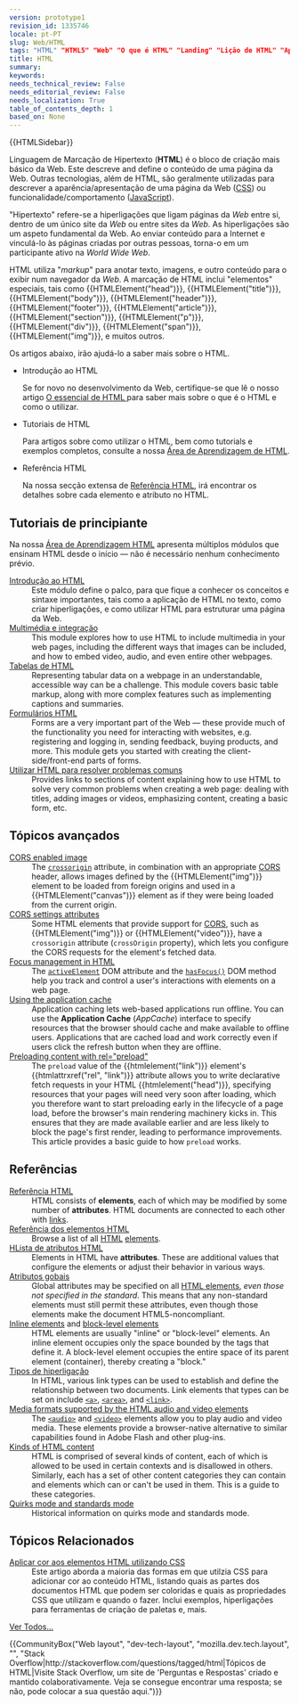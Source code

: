```yaml
---
version: prototype1
revision_id: 1335746
locale: pt-PT
slug: Web/HTML
tags: "HTML" "HTML5" "Web" "O que é HTML" "Landing" "Lição de HTML" "Aprender" "Hipertexto" "Referencia" "Programação HTML" "Tutoriais de HTML" "l10n:priority"
title: HTML
summary: 
keywords: 
needs_technical_review: False
needs_editorial_review: False
needs_localization: True
table_of_contents_depth: 1
based_on: None
---
```

<div>{{HTMLSidebar}}</div>

<p class="summary"><span class="seoSummary">Linguagem de Marcação de Hipertexto (<strong>HTML</strong>) é o bloco de criação mais básico da Web. Este descreve and define o conteúdo de uma página da Web. Outras tecnologias, além de HTML, são geralmente utilizadas para descrever a aparência/apresentação de uma página da Web </span> <span class="seoSummary">(<a href="/pt-PT/docs/Web/CSS">CSS</a>)</span> <span class="seoSummary"> ou funcionalidade/comportamento </span> <span class="seoSummary">(<a href="/pt-PT/docs/Web/JavaScript">JavaScript</a>)</span>.</p>

<p>"Hipertexto" refere-se a hiperligações que ligam páginas da <em>Web </em>entre si, dentro de um único site da <em>Web</em> ou entre sites da <em>Web</em>. As hiperligações são um aspeto fundamental da Web. Ao enviar conteúdo para a Internet e vinculá-lo às páginas criadas por outras pessoas, torna-o em um participante ativo na <em>World Wide Web</em>.</p>

<p>HTML utiliza "<em>markup</em>" para anotar texto, imagens, e outro conteúdo para o exibir num navegador da <em>Web</em>. A marcação de HTML inclui "elementos" especiais, tais como {{HTMLElement("head")}}, {{HTMLElement("title")}}, {{HTMLElement("body")}}, {{HTMLElement("header")}}, {{HTMLElement("footer")}}, {{HTMLElement("article")}}, {{HTMLElement("section")}}, {{HTMLElement("p")}}, {{HTMLElement("div")}}, {{HTMLElement("span")}}, {{HTMLElement("img")}}, e muitos outros.</p>

<p>Os artigos abaixo, irão ajudá-lo a saber mais sobre o HTML.</p>

<section class="cleared" id="sect1">
<ul class="card-grid">
 <li><span>Introdução ao HTML</span>

  <p>Se for novo no desenvolvimento da Web, certifique-se que lê o nosso artigo <a href="/pt-PT/docs/Learn/Comecar_com_a_Web/HTML_basicos">O essencial de HTML </a>para saber mais sobre o que é o HTML e como o utilizar.</p>
 </li>
 <li><span>Tutoriais de HTML</span>
  <p>Para artigos sobre como utilizar o HTML, bem como tutorials e exemplos completos, consulte a nossa <a href="/pt-PT/docs/Learn/HTML">Área de Aprendizagem de HTML</a>.</p>
 </li>
 <li><span>Referência HTML</span>
  <p>Na nossa secção extensa de <a href="/pt-PT/docs/Web/HTML/Referencia">Referência HTML</a>, irá encontrar os detalhes sobre cada elemento e atributo no HTML.</p>
 </li>
</ul>

<div class="row topicpage-table">
<div class="section">
<h2 class="Tools" id="Tools" name="Tools">Tutoriais de principiante</h2>

<p>Na nossa <a href="/pt-PT/docs/Learn/HTML">Área de Aprendizagem HTML</a> apresenta múltiplos módulos que ensinam HTML desde o início — não é necessário nenhum conhecimento prévio.</p>

<dl>
 <dt><a href="/pt-PT/docs/Learn/HTML/Introducao_ao_HTML">Introdução ao HTML</a></dt>
 <dd>Este módulo define o palco, para que fique a conhecer os conceitos e sintaxe importantes, tais como a aplicação de HTML no texto, como criar hiperligações, e como utilizar HTML para estruturar uma página da Web.</dd>
 <dt><a href="/pt-PT/docs/Learn/HTML/Multimedia_e_integracao">Multimédia e integração</a></dt>
 <dd>This module explores how to use HTML to include multimedia in your web pages, including the different ways that images can be included, and how to embed video, audio, and even entire other webpages.</dd>
 <dt><a href="/pt-PT/docs/Learn/HTML/Tables">Tabelas de HTML</a></dt>
 <dd>Representing tabular data on a webpage in an understandable, accessible way can be a challenge. This module covers basic table markup, along with more complex features such as implementing captions and summaries.</dd>
 <dt><a href="/pt-PT/docs/Learn/HTML/Formularios">Formulários HTML</a></dt>
 <dd>Forms are a very important part of the Web — these provide much of the functionality you need for interacting with websites, e.g. registering and logging in, sending feedback, buying products, and more. This module gets you started with creating the client-side/front-end parts of forms.</dd>
 <dt><a href="/pt-PT/docs/Learn/HTML/Como">Utilizar HTML para resolver problemas comuns</a></dt>
 <dd>Provides links to sections of content explaining how to use HTML to solve very common problems when creating a web page: dealing with titles, adding images or videos, emphasizing content, creating a basic form, etc.</dd>
</dl>

<h2 id="Tópicos_avançados">Tópicos avançados</h2>

<dl>
 <dt class="landingPageList"><a href="/en-US/docs/Web/HTML/CORS_enabled_image">CORS enabled image</a></dt>
 <dd class="landingPageList">The <code><a href="/en-US/docs/Web/HTML/Element/img#attr-crossorigin">crossorigin</a></code> attribute, in combination with an appropriate <a class="glossaryLink" href="/en-US/docs/Glossary/CORS">CORS</a> header, allows images defined by the {{HTMLElement("img")}} element to be loaded from foreign origins and used in a {{HTMLElement("canvas")}} element as if they were being loaded from the current origin.</dd>
 <dt class="landingPageList"><a href="/en-US/docs/Web/HTML/CORS_settings_attributes">CORS settings attributes</a></dt>
 <dd class="landingPageList">Some HTML elements that provide support for <a href="/en-US/docs/HTTP/Access_control_CORS">CORS</a>, such as {{HTMLElement("img")}} or {{HTMLElement("video")}}, have a <code>crossorigin</code> attribute (<code>crossOrigin</code> property), which lets you configure the CORS requests for the element's fetched data.</dd>
 <dt class="landingPageList"><a href="/en-US/docs/Web/HTML/Focus_management_in_HTML">Focus management in HTML</a></dt>
 <dd class="landingPageList">The <code><a href="/en-US/docs/Web/API/Document/activeElement">activeElement</a></code> DOM attribute and the <code><a href="/en-US/docs/Web/API/Document/hasFocus">hasFocus()</a></code> DOM method help you track and control a user's interactions with elements on a web page.</dd>
 <dt class="landingPageList"><a href="/en-US/docs/Web/HTML/Using_the_application_cache">Using the application cache</a></dt>
 <dd class="landingPageList">Application caching lets web-based applications run offline. You can use the <strong>Application Cache</strong> (<em>AppCache</em>) interface to specify resources that the browser should cache and make available to offline users. Applications that are cached load and work correctly even if users click the refresh button when they are offline.</dd>
 <dt class="landingPageList"><a href="https://developer.mozilla.org/en-US/docs/Web/HTML/Preloading_content">Preloading content with rel="preload"</a></dt>
 <dd class="landingPageList">The <code>preload</code> value of the {{htmlelement("link")}} element's {{htmlattrxref("rel", "link")}} attribute allows you to write declarative fetch requests in your HTML {{htmlelement("head")}}, specifying resources that your pages will need very soon after loading, which you therefore want to start preloading early in the lifecycle of a page load, before the browser's main rendering machinery kicks in. This ensures that they are made available earlier and are less likely to block the page's first render, leading to performance improvements. This article provides a basic guide to how <code>preload</code> works.</dd>
</dl>
</div>

<div class="section">
<h2 class="Documentation" id="Referências">Referências</h2>

<dl>
 <dt class="landingPageList"><a href="/pt-PT/docs/Web/HTML/Referencia">Referência HTML</a></dt>
 <dd class="landingPageList">HTML consists of <strong>elements</strong>, each of which may be modified by some number of <strong>attributes</strong>. HTML documents are connected to each other with <a href="/en-US/docs/Web/HTML/Link_types">links</a>.</dd>
 <dt class="landingPageList"><a href="/pt-PT/docs/Web/HTML/Elemento">Referência dos elementos HTML</a></dt>
 <dd class="landingPageList">Browse a list of all <a class="glossaryLink" href="/en-US/docs/Glossary/HTML">HTML</a> <a class="glossaryLink" href="/en-US/docs/Glossary/Element">elements</a>.</dd>
 <dt class="landingPageList"><a href="/pt-PT/docs/Web/HTML/Atributos">HLista de atributos HTML</a></dt>
 <dd class="landingPageList">Elements in HTML have <strong>attributes</strong>. These are additional values that configure the elements or adjust their behavior in various ways.</dd>
 <dt class="landingPageList"><a href="/pt-PT/docs/Web/HTML/Atributos_globais">Atributos gobais</a></dt>
 <dd class="landingPageList">Global attributes may be specified on all <a href="/en-US/docs/Web/HTML/Element">HTML elements</a>, <em>even those not specified in the standard</em>. This means that any non-standard elements must still permit these attributes, even though those elements make the document HTML5-noncompliant.</dd>
 <dt class="landingPageList"><a href="/en-US/docs/Web/HTML/Inline_elements">Inline elements</a> and <a href="/en-US/docs/Web/HTML/Block-level_elements">block-level elements</a></dt>
 <dd class="landingPageList">HTML elements are usually "inline" or "block-level" elements. An inline element occupies only the space bounded by the tags that define it. A block-level element occupies the entire space of its parent element (container), thereby creating a "block."</dd>
 <dt class="landingPageList"><a href="/pt-PT/docs/Web/HTML/Tipos_de_hiperligacao">Tipos de hiperligação</a></dt>
 <dd class="landingPageList">In HTML, various link types can be used to establish and define the relationship between two documents. Link elements that types can be set on include <a href="/en-US/docs/Web/HTML/Element/a"><code>&lt;a&gt;</code></a>, <a href="/en-US/docs/Web/HTML/Element/area"><code>&lt;area&gt;</code></a>, and <a href="/en-US/docs/Web/HTML/Element/link"><code>&lt;link&gt;</code></a>.</dd>
 <dt class="landingPageList"><a href="/en-US/docs/Web/HTML/Supported_media_formats">Media formats supported by the HTML audio and video elements</a></dt>
 <dd class="landingPageList">The <a href="/en-US/docs/Web/HTML/Element/audio"><code>&lt;audio&gt;</code></a> and <a href="/en-US/docs/Web/HTML/Element/video"><code>&lt;video&gt;</code></a> elements allow you to play audio and video media. These elements provide a browser-native alternative to similar capabilities found in Adobe Flash and other plug-ins.</dd>
 <dt class="landingPageList"><a href="/en-US/docs/Web/HTML/Kinds_of_HTML_content">Kinds of HTML content</a></dt>
 <dd class="landingPageList">HTML is comprised of several kinds of content, each of which is allowed to be used in certain contexts and is disallowed in others. Similarly, each has a set of other content categories they can contain and elements which can or can't be used in them. This is a guide to these categories.</dd>
 <dt class="landingPageList"><a href="/en-US/docs/Web/HTML/Quirks_Mode_and_Standards_Mode">Quirks mode and standards mode</a></dt>
 <dd class="landingPageList">Historical information on quirks mode and standards mode.</dd>
</dl>

<h2 class="landingPageList" id="Tópicos_Relacionados">Tópicos Relacionados</h2>

<dl>
 <dt><a href="/pt-PT/docs/Web/HTML/Aplicar_cor__elementos_HTML_utilizando_CSS">Aplicar cor aos elementos HTML utilizando CSS</a></dt>
 <dd>Este artigo aborda a maioria das formas em que utilzia CSS para adicionar cor ao conteúdo HTML, listando quais as partes dos documentos HTML que podem ser coloridas e quais as propriedades CSS que utilizam e quando o fazer. Inclui exemplos, hiperligações para ferramentas de criação de paletas e, mais.</dd>
</dl>
</div>
</div>
<span class="alllinks"><a href="/pt-PT/docs/tag/HTML">Ver Todos...</a></span>

<p>{{CommunityBox("Web layout", "dev-tech-layout", "mozilla.dev.tech.layout", "", "Stack Overflow|http://stackoverflow.com/questions/tagged/html|Tópicos de HTML|Visite Stack Overflow, um site de 'Perguntas e Respostas' criado e mantido colaborativamente. Veja se consegue encontrar uma resposta; se não, pode colocar a sua questão aqui.")}}</p>
</section>

